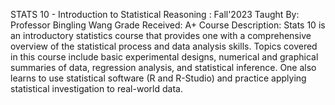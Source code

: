 STATS 10 - Introduction to Statistical Reasoning : Fall'2023
Taught By: Professor Bingling Wang 
Grade Received: A+
Course Description: Stats 10 is an introductory statistics course that provides one with a comprehensive overview of the statistical process and data analysis skills. Topics covered in this course include basic experimental designs, numerical and graphical summaries of data, regression analysis, and statistical inference. One also learns to use statistical software (R and R-Studio) and practice applying statistical investigation to real-world data.
